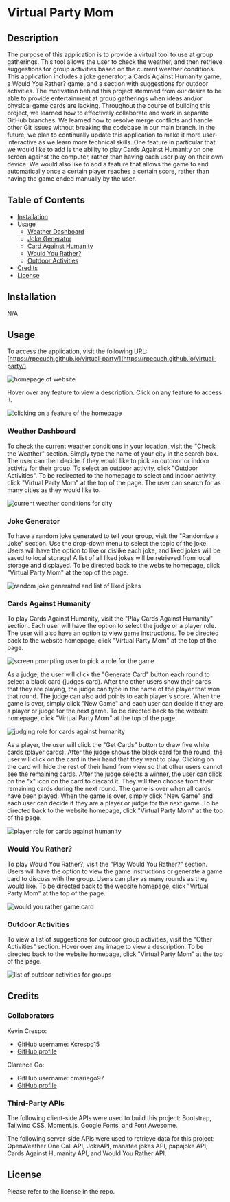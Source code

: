 # Virtual Party Mom

## Description

The purpose of this application is to provide a virtual tool to use at group gatherings. This tool allows the user to check the weather, and then retrieve suggestions for group activities based on the current weather conditions. This application includes a joke generator, a Cards Against Humanity game, a Would You Rather? game, and a section with suggestions for outdoor activities. The motivation behind this project stemmed from our desire to be able to provide entertainment at group gatherings when ideas and/or physical game cards are lacking. Throughout the course of building this project, we learned how to effectively collaborate and work in separate GitHub branches. We learned how to resolve merge conflicts and handle other Git issues without breaking the codebase in our main branch. In the future, we plan to continually update this application to make it more user-interactive as we learn more technical skills. One feature in particular that we would like to add is the ability to play Cards Against Humanity on one screen against the computer, rather than having each user play on their own device. We would also like to add a feature that allows the game to end automatically once a certain player reaches a certain score, rather than having the game ended manually by the user.

## Table of Contents

- [Installation](#installation)
- [Usage](#usage)
    - [Weather Dashboard](#weather-dashboard)
    - [Joke Generator](#joke-generator)
    - [Card Against Humanity](#cards-against-humanity)
    - [Would You Rather?](#would-you-rather)
    - [Outdoor Activities](#outdoor-activities)
- [Credits](#credits)
- [License](#license)

## Installation

N/A

## Usage

To access the application, visit the following URL: [https://rpecuch.github.io/virtual-party/](https://rpecuch.github.io/virtual-party/). 

![homepage of website](./assets/images/readme/homepage.png)

Hover over any feature to view a description. Click on any feature to access it.

![clicking on a feature of the homepage](./assets/images/readme/homepage-hover.png)

### Weather Dashboard

To check the current weather conditions in your location, visit the "Check the Weather" section. Simply type the name of your city in the search box. The user can then decide if they would like to pick an outdoor or indoor activity for their group. To select an outdoor activity, click "Outdoor Activities". To be redirected to the homepage to select and indoor activity, click "Virtual Party Mom" at the top of the page. The user can search for as many cities as they would like to.

![current weather conditions for city](./assets/images/readme/weather-dashboard.png)

### Joke Generator

To have a random joke generated to tell your group, visit the "Randomize a Joke" section. Use the drop-down menu to select the topic of the joke. Users will have the option to like or dislike each joke, and liked jokes will be saved to local storage! A list of all liked jokes will be retrieved from local storage and displayed. To be directed back to the website homepage, click "Virtual Party Mom" at the top of the page.

![random joke generated and list of liked jokes](./assets/images/readme/joke-generator.png)

### Cards Against Humanity

To play Cards Against Humanity, visit the "Play Cards Against Humanity" section. Each user will have the option to select the judge or a player role. The user will also have an option to view game instructions. To be directed back to the website homepage, click "Virtual Party Mom" at the top of the page.

![screen prompting user to pick a role for the game](./assets/images/readme/cah-choose-role.png)

As a judge, the user will click the "Generate Card" button each round to select a black card (judges card). After the other users show their cards that they are playing, the judge can type in the name of the player that won that round. The judge can also add points to each player's score. When the game is over, simply click "New Game" and each user can decide if they are a player or judge for the next game. To be directed back to the website homepage, click "Virtual Party Mom" at the top of the page.

![judging role for cards against humanity](./assets/images/readme/cah-judge.png)

As a player, the user will click the "Get Cards" button to draw five white cards (player cards). After the judge shows the black card for the round, the user will click on the card in their hand that they want to play. Clicking on the card will hide the rest of their hand from view so that other users cannot see the remaining cards. After the judge selects a winner, the user can click on the "x" icon on the card to discard it. They will then choose from their remaining cards during the next round. The game is over when all cards have been played. When the game is over, simply click "New Game" and each user can decide if they are a player or judge for the next game. To be directed back to the website homepage, click "Virtual Party Mom" at the top of the page.

![player role for cards against humanity](./assets/images/readme/cah-player.png)

### Would You Rather?

To play Would You Rather?, visit the "Play Would You Rather?" section. Users will have the option to view the game instructions or generate a game card to discuss with the group. Users can play as many rounds as they would like. To be directed back to the website homepage, click "Virtual Party Mom" at the top of the page.

![would you rather game card](./assets/images/readme/wyr-card.png)

### Outdoor Activities

To view a list of suggestions for outdoor group activities, visit the "Other Activities" section. Hover over any image to view a description. To be directed back to the website homepage, click "Virtual Party Mom" at the top of the page.

![list of outdoor activities for groups](./assets/images/readme/outdoor-page.png)

## Credits

### Collaborators

Kevin Crespo: 
- GitHub username: Kcrespo15
- [GitHub profile](https://github.com/Kcrespo15)

Clarence Go:
- GitHub username: cmariego97
- [GitHub profile](https://github.com/cmariego97)

### Third-Party APIs

The following client-side APIs were used to build this project: Bootstrap, Tailwind CSS, Moment.js, Google Fonts, and Font Awesome.

The following server-side APIs were used to retrieve data for this project: OpenWeather One Call API, JokeAPI, manatee jokes API, papajoke API, Cards Against Humanity API, and Would You Rather API.

## License

Please refer to the license in the repo.